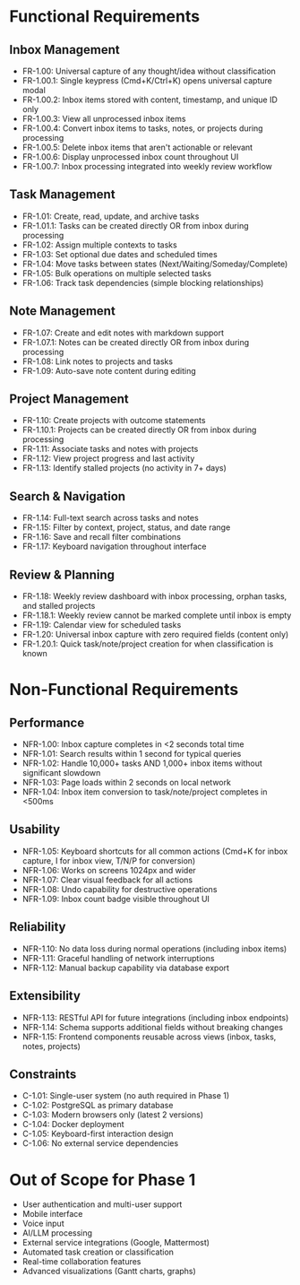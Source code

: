 # Functional Requirements
## Inbox Management
- FR-1.00: Universal capture of any thought/idea without classification
- FR-1.00.1: Single keypress (Cmd+K/Ctrl+K) opens universal capture modal
- FR-1.00.2: Inbox items stored with content, timestamp, and unique ID only
- FR-1.00.3: View all unprocessed inbox items
- FR-1.00.4: Convert inbox items to tasks, notes, or projects during processing
- FR-1.00.5: Delete inbox items that aren't actionable or relevant
- FR-1.00.6: Display unprocessed inbox count throughout UI
- FR-1.00.7: Inbox processing integrated into weekly review workflow

## Task Management
- FR-1.01: Create, read, update, and archive tasks
- FR-1.01.1: Tasks can be created directly OR from inbox during processing
- FR-1.02: Assign multiple contexts to tasks
- FR-1.03: Set optional due dates and scheduled times
- FR-1.04: Move tasks between states (Next/Waiting/Someday/Complete)
- FR-1.05: Bulk operations on multiple selected tasks
- FR-1.06: Track task dependencies (simple blocking relationships)
## Note Management
- FR-1.07: Create and edit notes with markdown support
- FR-1.07.1: Notes can be created directly OR from inbox during processing
- FR-1.08: Link notes to projects and tasks
- FR-1.09: Auto-save note content during editing

## Project Management
- FR-1.10: Create projects with outcome statements
- FR-1.10.1: Projects can be created directly OR from inbox during processing
- FR-1.11: Associate tasks and notes with projects
- FR-1.12: View project progress and last activity
- FR-1.13: Identify stalled projects (no activity in 7+ days)
## Search & Navigation
- FR-1.14: Full-text search across tasks and notes
- FR-1.15: Filter by context, project, status, and date range
- FR-1.16: Save and recall filter combinations
- FR-1.17: Keyboard navigation throughout interface
## Review & Planning
- FR-1.18: Weekly review dashboard with inbox processing, orphan tasks, and stalled projects
- FR-1.18.1: Weekly review cannot be marked complete until inbox is empty
- FR-1.19: Calendar view for scheduled tasks
- FR-1.20: Universal inbox capture with zero required fields (content only)
- FR-1.20.1: Quick task/note/project creation for when classification is known
# Non-Functional Requirements
## Performance
- NFR-1.00: Inbox capture completes in <2 seconds total time
- NFR-1.01: Search results within 1 second for typical queries
- NFR-1.02: Handle 10,000+ tasks AND 1,000+ inbox items without significant slowdown
- NFR-1.03: Page loads within 2 seconds on local network
- NFR-1.04: Inbox item conversion to task/note/project completes in <500ms
## Usability
- NFR-1.05: Keyboard shortcuts for all common actions (Cmd+K for inbox capture, I for inbox view, T/N/P for conversion)
- NFR-1.06: Works on screens 1024px and wider
- NFR-1.07: Clear visual feedback for all actions
- NFR-1.08: Undo capability for destructive operations
- NFR-1.09: Inbox count badge visible throughout UI
## Reliability
- NFR-1.10: No data loss during normal operations (including inbox items)
- NFR-1.11: Graceful handling of network interruptions
- NFR-1.12: Manual backup capability via database export
## Extensibility
- NFR-1.13: RESTful API for future integrations (including inbox endpoints)
- NFR-1.14: Schema supports additional fields without breaking changes
- NFR-1.15: Frontend components reusable across views (inbox, tasks, notes, projects)
## Constraints
- C-1.01: Single-user system (no auth required in Phase 1)
- C-1.02: PostgreSQL as primary database
- C-1.03: Modern browsers only (latest 2 versions)
- C-1.04: Docker deployment
- C-1.05: Keyboard-first interaction design
- C-1.06: No external service dependencies
# Out of Scope for Phase 1
- User authentication and multi-user support
- Mobile interface
- Voice input
- AI/LLM processing
- External service integrations (Google, Mattermost)
- Automated task creation or classification
- Real-time collaboration features
- Advanced visualizations (Gantt charts, graphs)
